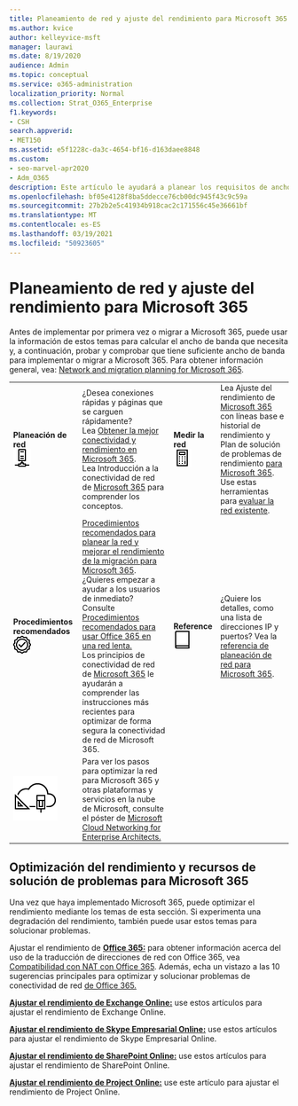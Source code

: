 ```yaml
---
title: Planeamiento de red y ajuste del rendimiento para Microsoft 365
ms.author: kvice
author: kelleyvice-msft
manager: laurawi
ms.date: 8/19/2020
audience: Admin
ms.topic: conceptual
ms.service: o365-administration
localization_priority: Normal
ms.collection: Strat_O365_Enterprise
f1.keywords:
- CSH
search.appverid:
- MET150
ms.assetid: e5f1228c-da3c-4654-bf16-d163daee8848
ms.custom:
- seo-marvel-apr2020
- Adm_O365
description: Este artículo le ayudará a planear los requisitos de ancho de banda de red para Microsoft 365 y a ajustar y solucionar problemas de rendimiento.
ms.openlocfilehash: bf05e4128f8ba5ddecce76cb00dc945f43c9c59a
ms.sourcegitcommit: 27b2b2e5c41934b918cac2c171556c45e36661bf
ms.translationtype: MT
ms.contentlocale: es-ES
ms.lasthandoff: 03/19/2021
ms.locfileid: "50923605"
---
```

# <a name="network-planning-and-performance-tuning-for-microsoft-365"></a>Planeamiento de red y ajuste del rendimiento para Microsoft 365
Antes de implementar por primera vez o migrar a Microsoft 365, puede usar la información de estos temas para calcular el ancho de banda que necesita y, a continuación, probar y comprobar que tiene suficiente ancho de banda para implementar o migrar a Microsoft 365. Para obtener información general, vea: [Network and migration planning for Microsoft 365](network-and-migration-planning.md).
  
|||||
|:-----|:-----|:-----|:-----|
|**Planeación de red** <br/> ![Red](../media/5e9dcd06-601b-4b28-88dc-f524e7548794.png)           <br/> |¿Desea conexiones rápidas y páginas que se carguen rápidamente?  <br/> Lea [Obtener la mejor conectividad y rendimiento en Microsoft 365](https://aka.ms/o365perfprinciples).<br/>Lea Introducción a la conectividad de red de [Microsoft 365](microsoft-365-networking-overview.md) para comprender los conceptos.<br/> |**Medir la red** <br/> ![Calculadora](../media/d690a132-4884-40eb-a918-526bb3dff3cc.png)           <br/> |Lea Ajuste del rendimiento de [Microsoft 365](performance-tuning-using-baselines-and-history.md) con líneas base e historial de rendimiento y Plan de solución de problemas de rendimiento [para Microsoft 365](performance-troubleshooting-plan.md).  <br/> Use estas herramientas para [evaluar la red existente](network-and-migration-planning.md#calculators).  <br/> |
|**Procedimientos recomendados** <br/> ![Procedimientos recomendados](../media/2a659a5c-1007-47d3-a6c6-a19e018ab29b.png)           <br/> |[Procedimientos recomendados para planear la red y mejorar el rendimiento de la migración para Microsoft 365](network-and-migration-planning.md#BestPractices). ¿Quieres empezar a ayudar a los usuarios de inmediato? Consulte [Procedimientos recomendados para usar Office 365 en una red lenta.](https://support.office.com/article/fd16c8d2-4799-4c39-8fd7-045f06640166)  <br/> Los principios de conectividad de red de [Microsoft 365](./microsoft-365-network-connectivity-principles.md) le ayudarán a comprender las instrucciones más recientes para optimizar de forma segura la conectividad de red de Microsoft 365.  <br/> |**Reference** <br/> ![Libro o diario](../media/56dff3c1-f605-48d8-811f-7d13ce639ecd.png)           <br/> |¿Quiere los detalles, como una lista de direcciones IP y puertos? Vea la [referencia de planeación de red para Microsoft 365](network-and-migration-planning.md#NetReference).  <br/> |
|![Consulta el póster de Microsoft Cloud Networking for Enterprise Architects](../media/3094be9f-2407-4fa5-896d-aa66ef7b9bb9.png)           <br/> |Para ver los pasos para optimizar la red para Microsoft 365 y otras plataformas y servicios en la nube de Microsoft, consulte el póster de [Microsoft Cloud Networking for Enterprise Architects.](../solutions/cloud-architecture-models.md)  <br/> |
   
## <a name="performance-tuning-and-troubleshooting-resources-for-microsoft-365"></a>Optimización del rendimiento y recursos de solución de problemas para Microsoft 365
<a name="apptuning"> </a>

Una vez que haya implementado Microsoft 365, puede optimizar el rendimiento mediante los temas de esta sección. Si experimenta una degradación del rendimiento, también puede usar estos temas para solucionar problemas.
  
 Ajustar el rendimiento de **[Office 365:](tune-microsoft-365-performance.md)** para obtener información acerca del uso de la traducción de direcciones de red con Office 365, vea [Compatibilidad con NAT con Office 365](nat-support-with-microsoft-365.md). Además, echa un vistazo a las 10 sugerencias principales para optimizar y solucionar problemas de conectividad de red [de Office 365.](/archive/blogs/onthewire/top-10-tips-for-optimising-troubleshooting-your-office-365-network-connectivity) 
  
 **[Ajustar el rendimiento de Exchange Online:](tune-exchange-online-performance.md)** use estos artículos para ajustar el rendimiento de Exchange Online. 
  
 **[Ajustar el rendimiento de Skype Empresarial Online:](tune-skype-for-business-online-performance.md)** use estos artículos para ajustar el rendimiento de Skype Empresarial Online. 
  
 **[Ajustar el rendimiento de SharePoint Online:](tune-sharepoint-online-performance.md)** use estos artículos para ajustar el rendimiento de SharePoint Online. 
  
 **[Ajustar el rendimiento de Project Online:](https://support.office.com/article/12ba0ebd-c616-42e5-b9b6-cad570e8409c)** use este artículo para ajustar el rendimiento de Project Online.